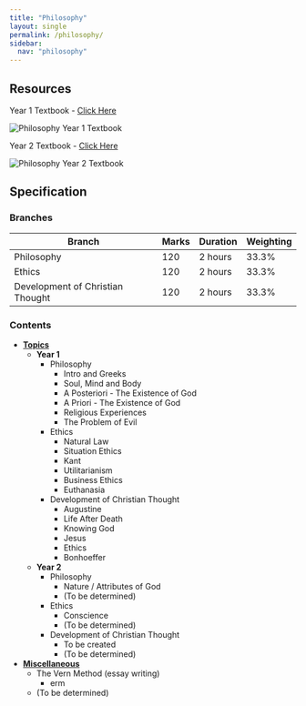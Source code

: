 ```yaml
---
title: "Philosophy"
layout: single
permalink: /philosophy/
sidebar:
  nav: "philosophy"
---
```


## Resources
Year 1 Textbook - [Click Here](https://www.hachettelearning.com/religious-studies-and-philosophy/ocr-religious-studies-a-level-year-1-and-as)

![Philosophy Year 1 Textbook](/images/philosophyYear1.png "Philosophy Year 1 Textbook")

Year 2 Textbook - [Click Here](https://www.hachettelearning.com/religious-studies-and-philosophy/ocr-religious-studies-a-level-year-2)

![Philosophy Year 2 Textbook](/images/philosophyYear2.png "Philosophy Year 2 Textbook")

## Specification

### Branches

| Branch | Marks | Duration | Weighting |
|--------|-------|----------|-----------|
| Philosophy | 120 | 2 hours | 33.3% |
| Ethics | 120 | 2 hours | 33.3% |
| Development of Christian Thought | 120 | 2 hours | 33.3% |

### Contents
* **<u>Topics</u>**
    * **Year 1**
        * Philosophy
            * Intro and Greeks
            * Soul, Mind and Body
            * A Posteriori - The Existence of God
            * A Priori - The Existence of God
            * Religious Experiences
            * The Problem of Evil
        * Ethics
            * Natural Law
            * Situation Ethics
            * Kant
            * Utilitarianism
            * Business Ethics
            * Euthanasia
        * Development of Christian Thought
            * Augustine
            * Life After Death
            * Knowing God
            * Jesus
            * Ethics
            * Bonhoeffer
    * **Year 2**
        * Philosophy
            * Nature / Attributes of God
            * (To be determined)
        * Ethics
            * Conscience
            * (To be determined)
        * Development of Christian Thought
            * To be created
            * (To be determined)
* **<u>Miscellaneous</u>**
    * The Vern Method (essay writing)
        * erm
    * (To be determined)